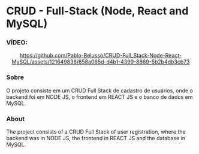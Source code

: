 # CRUD - Full-Stack (Node, React and MySQL)

### VÍDEO:

<div align="center">

https://github.com/Pablo-Belusso/CRUD-Full_Stack-Node-React-MySQL/assets/121649838/658a065d-d4b1-4399-8869-5b2b4db3cb73

</div>

### Sobre

O projeto consiste em um CRUD Full Stack de cadastro de usuários, onde o backend foi em NODE JS, o frontend em REACT JS e o banco de dados em MySQL.

### About

The project consists of a CRUD Full Stack of user registration, where the backend was in NODE JS, the frontend in REACT JS and the database in MySQL.
